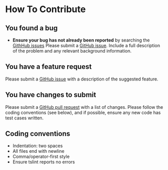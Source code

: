 # How To Contribute

## You found a bug
 + **Ensure your bug has not already been reported** by searching the [GithHub issues](https://github.com/WhiteAbeLincoln/immutable-containers/issues)
Please submit a [GitHub issue](https://github.com/WhiteAbeLincoln/immutable-containers/issues/new). Include a full description of 
the problem and any relevant background information.

## You have a feature request
Please submit a [GitHub issue](https://github.com/WhiteAbeLincoln/immutable-containers/issues/new) with a description of
the suggested feature.

## You have changes to submit
Please submit a [GitHub pull request](https://github.com/WhiteAbeLincoln/immutable-containers/pull/new/master) with a list of changes.
Please follow the coding conventions (see below), and if possible, ensure any new code has test cases written.

## Coding conventions
+ Indentation: two spaces
+ All files end with newline
+ Comma/operator-first style
+ Ensure tslint reports no errors
